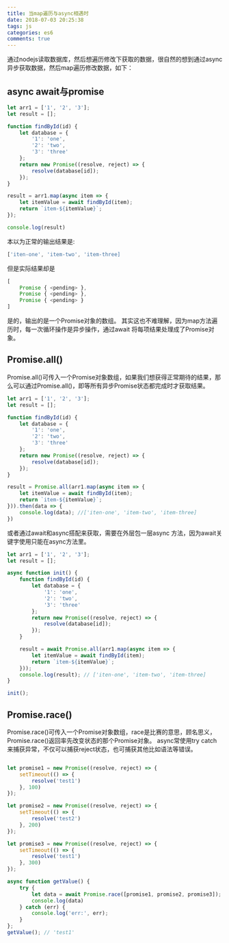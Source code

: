 ```yaml
---
title: 当map遍历与async相遇时
date: 2018-07-03 20:25:38
tags: js
categories: es6
comments: true
---
```


通过nodejs读取数据库，然后想遍历修改下获取的数据，很自然的想到通过async异步获取数据，然后map遍历修改数据，如下：
<!-- more -->

## async await与promise
```js
let arr1 = ['1', '2', '3'];
let result = [];

function findById(id) {
    let database = {
        '1': 'one',
        '2': 'two',
        '3': 'three'
    };
    return new Promise((resolve, reject) => {
        resolve(database[id]);
    });
}

result = arr1.map(async item => {
    let itemValue = await findById(item);
    return `item-${itemValue}`;
});

console.log(result)
```

本以为正常的输出结果是: 
```js
['iten-one', 'item-two', 'item-three]
```
但是实际结果却是
```js
[ 
    Promise { <pending> },
    Promise { <pending> },
    Promise { <pending> } 
]
```
是的，输出的是一个Promise对象的数组。
其实这也不难理解，因为map方法遍历时，每一次循环操作是异步操作，通过await 将每项结果处理成了Promise对象。

## Promise.all()
Promise.all()可传入一个Promise对象数组，如果我们想获得正常期待的结果，那么可以通过Promise.all()，即等所有异步Promise状态都完成时才获取结果。
```js
let arr1 = ['1', '2', '3'];
let result = [];

function findById(id) {
    let database = {
        '1': 'one',
        '2': 'two',
        '3': 'three'
    };
    return new Promise((resolve, reject) => {
        resolve(database[id]);
    });
}

result = Promise.all(arr1.map(async item => {
    let itemValue = await findById(item);
    return `item-${itemValue}`;
})).then(data => {
    console.log(data); //['iten-one', 'item-two', 'item-three]
})
```

或者通过await和async搭配来获取，需要在外层包一层async 方法，因为await关键字使用只能在async方法里。
```js
let arr1 = ['1', '2', '3'];
let result = [];

async function init() {
    function findById(id) {
        let database = {
            '1': 'one',
            '2': 'two',
            '3': 'three'
        };
        return new Promise((resolve, reject) => {
            resolve(database[id]);
        });
    }

    result = await Promise.all(arr1.map(async item => {
        let itemValue = await findById(item);
        return `item-${itemValue}`;
    }));
    console.log(result); // ['iten-one', 'item-two', 'item-three]
}

init();
```

## Promise.race()

Promise.race()可传入一个Promise对象数组，race是比赛的意思，顾名思义，Promise.race()返回率先改变状态的那个Promise对象。
async常使用try catch来捕获异常，不仅可以捕获reject状态，也可捕获其他比如语法等错误。

```js

let promise1 = new Promise((resolve, reject) => {
    setTimeout(() => {
        resolve('test1')
    }, 100)
});

let promise2 = new Promise((resolve, reject) => {
    setTimeout(() => {
        resolve('test2')
    }, 200)
});

let promise3 = new Promise((resolve, reject) => {
    setTimeout(() => {
        resolve('test1')
    }, 300)
});

async function getValue() {
    try {
        let data = await Promise.race([promise1, promise2, promise3]);
        console.log(data)
    } catch (err) {
        console.log('err:', err);
    }
};
getValue(); // 'test1'

```